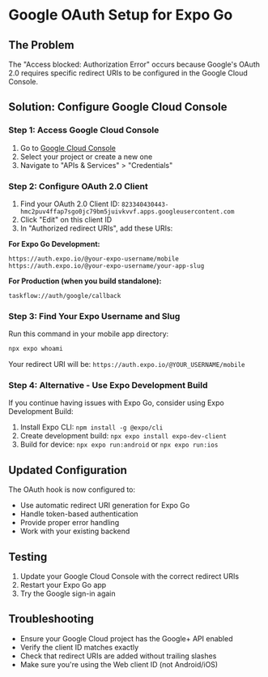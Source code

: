# Google OAuth Setup for Expo Go

## The Problem
The "Access blocked: Authorization Error" occurs because Google's OAuth 2.0 requires specific redirect URIs to be configured in the Google Cloud Console.

## Solution: Configure Google Cloud Console

### Step 1: Access Google Cloud Console
1. Go to [Google Cloud Console](https://console.cloud.google.com/)
2. Select your project or create a new one
3. Navigate to "APIs & Services" > "Credentials"

### Step 2: Configure OAuth 2.0 Client
1. Find your OAuth 2.0 Client ID: `823340430443-hmc2puv4ffap7sgo0jc79bm5juivkvvf.apps.googleusercontent.com`
2. Click "Edit" on this client ID
3. In "Authorized redirect URIs", add these URIs:

**For Expo Go Development:**
```
https://auth.expo.io/@your-expo-username/mobile
https://auth.expo.io/@your-expo-username/your-app-slug
```

**For Production (when you build standalone):**
```
taskflow://auth/google/callback
```

### Step 3: Find Your Expo Username and Slug
Run this command in your mobile app directory:
```bash
npx expo whoami
```

Your redirect URI will be: `https://auth.expo.io/@YOUR_USERNAME/mobile`

### Step 4: Alternative - Use Expo Development Build
If you continue having issues with Expo Go, consider using Expo Development Build:

1. Install Expo CLI: `npm install -g @expo/cli`
2. Create development build: `npx expo install expo-dev-client`
3. Build for device: `npx expo run:android` or `npx expo run:ios`

## Updated Configuration

The OAuth hook is now configured to:
- Use automatic redirect URI generation for Expo Go
- Handle token-based authentication
- Provide proper error handling
- Work with your existing backend

## Testing
1. Update your Google Cloud Console with the correct redirect URIs
2. Restart your Expo Go app
3. Try the Google sign-in again

## Troubleshooting
- Ensure your Google Cloud project has the Google+ API enabled
- Verify the client ID matches exactly
- Check that redirect URIs are added without trailing slashes
- Make sure you're using the Web client ID (not Android/iOS)
